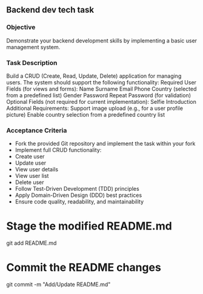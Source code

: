 ## Backend dev tech task

### Objective

Demonstrate your backend development skills by implementing a basic user management system.

### Task Description

Build a CRUD (Create, Read, Update, Delete) application for managing users. The system should support the following functionality:
Required User Fields (for views and forms):
Name
Surname
Email
Phone
Country (selected from a predefined list)
Gender
Password
Repeat Password (for validation)
Optional Fields (not required for current implementation):
Selfie
Introduction
Additional Requirements:
Support image upload (e.g., for a user profile picture)
Enable country selection from a predefined country list

### Acceptance Criteria

-   Fork the provided Git repository and implement the task within your fork
-   Implement full CRUD functionality:
-   Create user
-   Update user
-   View user details
-   View user list
-   Delete user
-   Follow Test-Driven Development (TDD) principles
-   Apply Domain-Driven Design (DDD) best practices
-   Ensure code quality, readability, and maintainability

# Stage the modified README.md

git add README.md

# Commit the README changes

git commit -m "Add/Update README.md"
